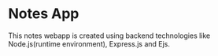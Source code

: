 # Notes App

 This notes webapp is created using backend technologies like Node.js(runtime environment), Express.js and Ejs.
